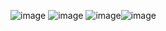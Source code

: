 ![image](https://github.com/sametydev/sametydev/assets/108689707/58b32925-d2e4-4167-9694-d72ac823367e)
![image](https://github.com/sametydev/sametydev/assets/108689707/f985e4b5-3c9f-4295-8e85-912a54b9a1c9) ![image](https://github.com/sametydev/sametydev/assets/108689707/ff36fc33-a3cd-40a5-8d7e-3ea492a59d01)![image](https://github.com/sametydev/sametydev/assets/108689707/4d2e63ea-c15d-4edb-8769-11327cc382e6)



